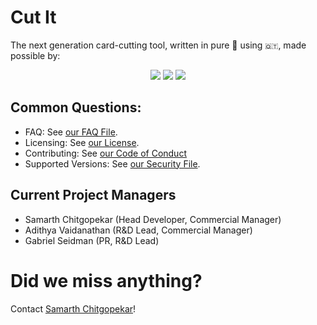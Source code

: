 # Cut It
 The next generation card-cutting tool, written in pure 🐍 using ``🇶🇹``, made possible by:
 <p align="center">
  <img src="https://static.wixstatic.com/media/bb0ec7_3b435e3b0a14461f95327d3df055eb1f~mv2.png/v1/fill/w_66,h_47,al_c,q_85,usm_0.66_1.00_0.01/New%2520Logo%2520(1)_edited.webp">
  <img src="https://www.speechanddebate.org/wp-content/uploads/NSDA-Logo-OneLine-Tagline.png">
  <img src="http://www.fillmurray.com/460/300">
</p>

## Common Questions:
- FAQ: See [our FAQ File](/FAQ.md).
- Licensing: See [our License](/LICENSE).
- Contributing: See [our Code of Conduct](/CODEOFCONDUCT.md#2-contributing)
- Supported Versions: See [our Security File](/SECURITY.md#supported-versions).

## Current Project Managers
- Samarth Chitgopekar (Head Developer, Commercial Manager)
- Adithya Vaidanathan (R&D Lead, Commercial Manager)
- Gabriel Seidman (PR, R&D Lead)
# Did we miss anything?
Contact [Samarth Chitgopekar](mailto:sam@chitgopekar.tech)!